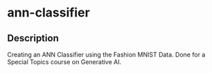 # ann-classifier
## Description
Creating an ANN Classifier using the Fashion MNIST Data. Done for a Special Topics course on Generative AI.
